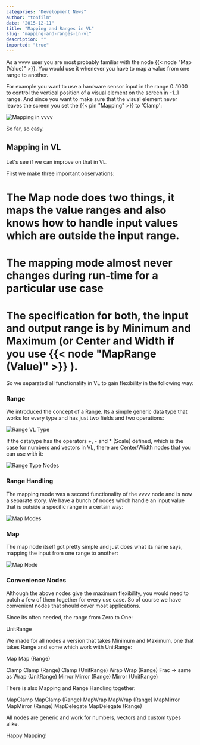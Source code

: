 ```yaml
---
categories: "Development News"
author: "tonfilm"
date: "2015-12-11"
title: "Mapping and Ranges in VL"
slug: "mapping-and-ranges-in-vl"
description: ""
imported: "true"
---
```



As a vvvv user you are most probably familiar with the node {{< node "Map (Value)" >}}. You would use it whenever you have to map a value from one range to another.

For example you want to use a hardware sensor input in the range 0..1000 to control the vertical position of a visual element on the screen in -1..1 range. And since you want to make sure that the visual element never leaves the screen you set the {{< pin "Mapping" >}} to 'Clamp':

![Mapping in vvvv](Mapping%20Example_2015.12.11-13.29.42.png) 

So far, so easy. 

## Mapping in VL
Let's see if we can improve on that in VL.

First we make three important observations:
# The Map node does two things, it maps the value ranges and also knows how to handle input values which are outside the input range.
# The mapping mode almost never changes during run-time for a particular use case 
# The specification for both, the input and output range is by Minimum and Maximum (or Center and Width if you use {{< node "MapRange (Value)" >}} ).

So we separated all functionality in VL to gain flexibility in the following way:

### Range
We introduced the concept of a Range. Its a simple generic data type that works for every type and has just two fields and two operations:

![Range VL Type](Range%20Type.png) 

If the datatype has the operators +, - and * (Scale) defined, which is the case for numbers and vectors in VL, there are Center/Width nodes that you can use with it:

![Range Type Nodes](Range%20Type%20Utils.png) 

### Range Handling
The mapping mode was a second functionality of the vvvv node and is now a separate story. We have a bunch of nodes which handle an input value that is outside a specific range in a certain way:

![Map Modes](Range%20Nodes.png)


### Map
The map node itself got pretty simple and just does what its name says, mapping the input from one range to another:

![Map Node](Map%20Node.png) 

### Convenience Nodes
Although the above nodes give the maximum flexibility, you would need to patch a few of them together for every use case. So of course we have convenient nodes that should cover most applications.

Since its often needed, the range from Zero to One: 

 UnitRange

We made for all nodes a version that takes Minimum and Maximum, one that takes Range and some which work with UnitRange:
 
 Map
 Map (Range)

 Clamp 
 Clamp (Range)
 Clamp (UnitRange)
 Wrap
 Wrap (Range)
 Frac -> same as Wrap (UnitRange)
 Mirror
 Mirror (Range)
 Mirror (UnitRange)

There is also Mapping and Range Handling together:

 MapClamp
 MapClamp (Range)
 MapWrap
 MapWrap (Range)
 MapMirror
 MapMirror (Range)
 MapDelegate
 MapDelegate (Range)

All nodes are generic and work for numbers, vectors and custom types alike.

Happy Mapping!